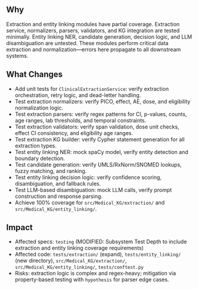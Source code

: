## Why

Extraction and entity linking modules have partial coverage. Extraction service, normalizers, parsers, validators, and KG integration are tested minimally. Entity linking NER, candidate generation, decision logic, and LLM disambiguation are untested. These modules perform critical data extraction and normalization—errors here propagate to all downstream systems.

## What Changes

- Add unit tests for `ClinicalExtractionService`: verify extraction orchestration, retry logic, and dead-letter handling.
- Test extraction normalizers: verify PICO, effect, AE, dose, and eligibility normalization logic.
- Test extraction parsers: verify regex patterns for CI, p-values, counts, age ranges, lab thresholds, and temporal constraints.
- Test extraction validators: verify span validation, dose unit checks, effect CI consistency, and eligibility age ranges.
- Test extraction KG builder: verify Cypher statement generation for all extraction types.
- Test entity linking NER: mock spaCy model, verify entity detection and boundary detection.
- Test candidate generation: verify UMLS/RxNorm/SNOMED lookups, fuzzy matching, and ranking.
- Test entity linking decision logic: verify confidence scoring, disambiguation, and fallback rules.
- Test LLM-based disambiguation: mock LLM calls, verify prompt construction and response parsing.
- Achieve 100% coverage for `src/Medical_KG/extraction/` and `src/Medical_KG/entity_linking/`.

## Impact

- Affected specs: `testing` (MODIFIED: Subsystem Test Depth to include extraction and entity linking coverage requirements)
- Affected code: `tests/extraction/` (expand), `tests/entity_linking/` (new directory), `src/Medical_KG/extraction/`, `src/Medical_KG/entity_linking/`, `tests/conftest.py`
- Risks: extraction logic is complex and regex-heavy; mitigation via property-based testing with `hypothesis` for parser edge cases.
